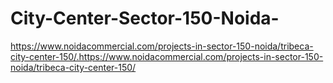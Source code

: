 # City-Center-Sector-150-Noida-
https://www.noidacommercial.com/projects-in-sector-150-noida/tribeca-city-center-150/.https://www.noidacommercial.com/projects-in-sector-150-noida/tribeca-city-center-150/
